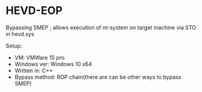 # HEVD-EOP
Bypassing SMEP ; allows execution of nt-system on target machine via STO in hevd.sys


Setup: 
  - VM:           VMWare 15 pro
  - Windows ver:  Windows 10 x64
  - Written in:   C++ 
  - Bypass method: ROP chain(there are can be other ways to bypass SMEP)
